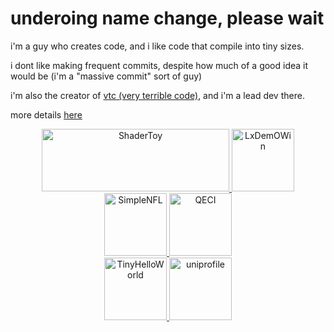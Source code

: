 # underoing name change, please wait

i'm a guy who creates code, and i like code that compile into tiny sizes.

i dont like making frequent commits, despite how much of a good idea it would be (i'm a "massive commit" sort of guy)

i'm also the creator of [vtc (very terrible code)](https://vtc.pipewarp.co.uk), and i'm a lead dev there.

more details [here](https://pipewarp.co.uk)

<p align="center">
  <a href="https://www.shadertoy.com/user/pipewarp">
  <img src="https://raw.githubusercontent.com/kbx64/kbx64/main/brand/shadertoy.png" alt="ShaderToy" width="300" height="100"/>
  </a>
  <a href="https://github.com/kbx64/LxDemOWin">
  <img src="https://raw.githubusercontent.com/kbx64/LxDemOWin/main/brand/icon.png" alt="LxDemOWin" width="100" height="100"/>
  </a>
  <a href="https://github.com/kbx64/SimpleNFL">
  <img src="https://raw.githubusercontent.com/kbx64/SimpleNFL/master/brand/icon.png" alt="SimpleNFL" width="100" height="100"/>
  </a>
  <a href="https://github.com/kbx64/QECI">
  <img src="https://raw.githubusercontent.com/kbx64/QECI/master/brand/icon.png" alt="QECI" width="100" height="100"/>
  </a>
  <br>
  <a href="https://github.com/kbx64/tinyhelloworld-linux">
  <img src="https://raw.githubusercontent.com/kbx64/tinyhelloworld-linux/master/brand/icon.png" alt="TinyHelloWorld" width="100" height="100"/>
  </a>
  <a href="https://github.com/kbx64/uniprofile">
  <img src="https://raw.githubusercontent.com/kbx64/uniprofile/master/brand/icon.png" alt="uniprofile" width="100" height="100"/>
  </a>
</p>
